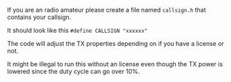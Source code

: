 
If you are an radio amateur please create a file named `callsign.h` that contains your callsign.

It should look like this `#define CALLSIGN "xxxxxx"`

The code will adjust the TX properties depending on if you have a license or not. 

It might be illegal to run this without an license even though the TX power is lowered since the duty cycle can go over 10%.